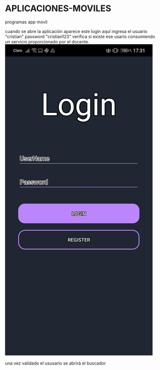# APLICACIONES-MOVILES
programas app movil

cuando se abre la aplicación aparece este login
aquí ingresa el usuario "cristian" password "cristian123"
verifica si existe ese usario consumiendo un servicio proporcionado por el docente.
![](capturas-loginPractica/login.jpg)

una vez validado el ususario se abrirá el buscador


